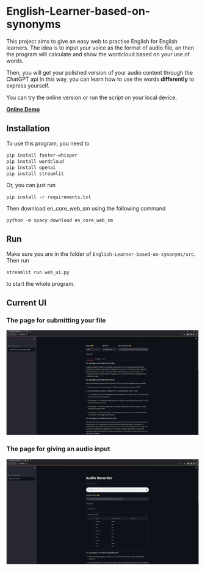 # English-Learner-based-on-synonyms

This project aims to give an easy web to practise English for English learners. The idea is to input your voice as the format of audio file, an then the program will calculate and show the wordcloud based on your use of words. 

Then, you will get your polished version of your audio content through the ChatGPT api In this way, you can learn how to use the words **differently** to express yourself.

You can try the online version or run the script on your local device.

**[Online Demo](http://43.153.203.238:8501/)**


## Installation

To use this program, you need to

```
pip install faster-whisper
pip install wordcloud
pip install openai
pip install streamlit
```

Or, you can just run
```
pip install -r requirements.txt
```

Then download en_core_web_sm using the following command

```
python -m spacy download en_core_web_sm
```

## Run

Make sure you are in the folder of ```English-Learner-based-on-synonyms/src```. Then run
```
streamlit run web_ui.py
```
to start the whole program.
## Current UI

### The page for submitting your file

![](https://github.com/DirkFi/English-Learner-based-on-synonyms/blob/main/img/from_file.png)

### The page for giving an audio input

![](https://github.com/DirkFi/English-Learner-based-on-synonyms/blob/main/img/audio_input.png)



